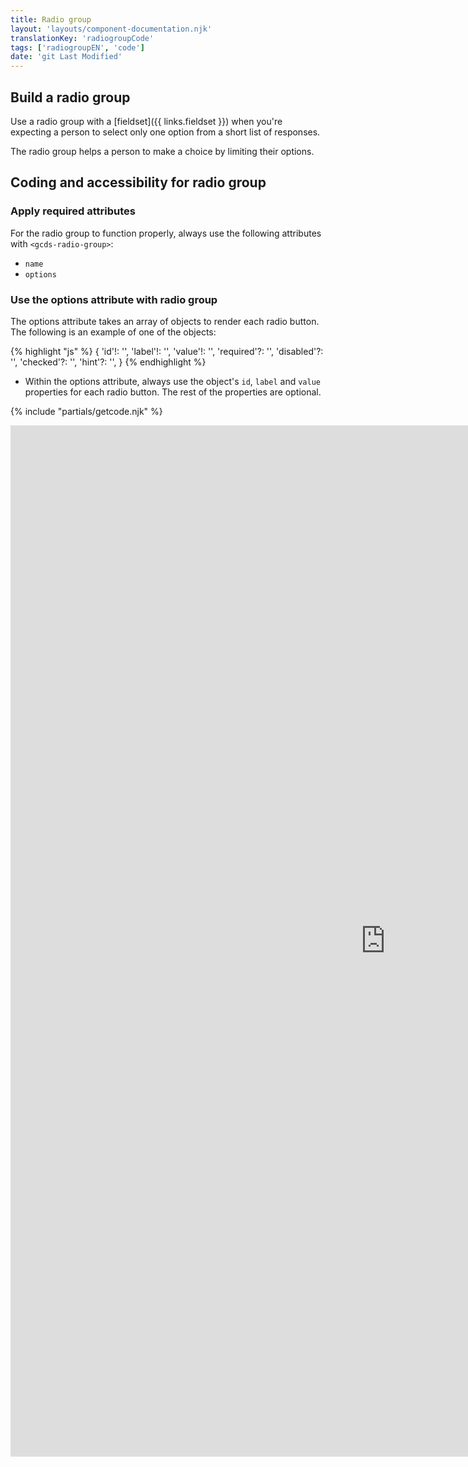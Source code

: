 ```yaml
---
title: Radio group
layout: 'layouts/component-documentation.njk'
translationKey: 'radiogroupCode'
tags: ['radiogroupEN', 'code']
date: 'git Last Modified'
---
```


## Build a radio group

Use a radio group with a [fieldset]({{ links.fieldset }}) when you're expecting a person to select only one option from a short list of responses.

The radio group helps a person to make a choice by limiting their options.

## Coding and accessibility for radio group

### Apply required attributes

For the radio group to function properly, always use the following attributes with `<gcds-radio-group>`:

- `name`
- `options`

### Use the options attribute with radio group

The options attribute takes an array of objects to render each radio button. The following is an example of one of the objects:

{% highlight "js" %}
{
'id'!: '',
'label'!: '',
'value'!: '',
'required'?: '',
'disabled'?: '',
'checked'?: '',
'hint'?: '',
}
{% endhighlight %}

- Within the options attribute, always use the object's `id`, `label` and `value` properties for each radio button. The rest of the properties are optional.

{% include "partials/getcode.njk" %}

<iframe
  title="Overview of gcds-radio-group properties and events."
  src="https://cds-snc.github.io/gcds-components/iframe.html?viewMode=docs&demo=true&singleStory=true&id=components-radio-group--events-properties&lang=en"
  width="1200"
  height="1650"
  style="display: block; margin: 0 auto;"
  frameBorder="0"
  allow="clipboard-write"
></iframe>

